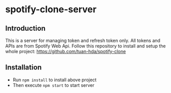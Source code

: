 # spotify-clone-server
## Introduction
This is a server for managing token and refresh token only. All tokens and APIs are from Spotify Web Api.
Follow this repository to install and setup the whole project: https://github.com/tuan-hda/spotify-clone
## Installation
- Run `npm install` to install above project
- Then execute `npm start` to start server
